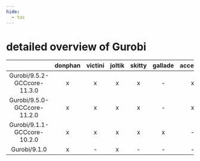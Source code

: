```yaml
---
hide:
  - toc
---
```


detailed overview of Gurobi
===========================

| |donphan|victini|joltik|skitty|gallade|accelgor|swalot|doduo|
| :---: | :---: | :---: | :---: | :---: | :---: | :---: | :---: | :---: |
|Gurobi/9.5.2-GCCcore-11.3.0|x|x|x|x|-|x|x|x|
|Gurobi/9.5.0-GCCcore-11.2.0|x|x|x|x|-|x|x|x|
|Gurobi/9.1.1-GCCcore-10.2.0|x|x|x|x|x|-|x|x|
|Gurobi/9.1.0|x|-|x|-|-|-|-|x|
